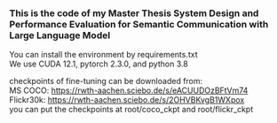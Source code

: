 ### This is the code of my Master Thesis System Design and Performance Evaluation for Semantic Communication with Large Language Model
You can install the environment by requirements.txt  
We use CUDA 12.1, pytorch 2.3.0, and python 3.8  


checkpoints of fine-tuning can be downloaded from:  
MS COCO: https://rwth-aachen.sciebo.de/s/eACUUDOzBFtVm74  
Flickr30k: https://rwth-aachen.sciebo.de/s/2OHVBKvgB1WXpox  
you can put the checkpoints at root/coco_ckpt and root/flickr_ckpt  
 
